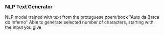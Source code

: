 ### NLP Text Generator

NLP model trained with text from the protuguese poem/book "Auto da Barca do Inferno"
Able to generate selected number of characters, starting with the input you give